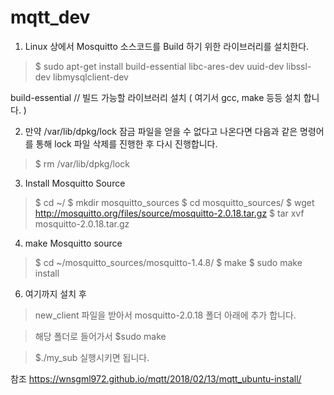 # mqtt_dev


1. Linux 상에서 Mosquitto 소스코드를 Build 하기 위한 라이브러리를 설치한다.

> $ sudo apt-get install build-essential libc-ares-dev uuid-dev libssl-dev libmysqlclient-dev

  build-essential     // 빌드 가능할 라이브러리 설치 ( 여기서 gcc, make 등등 설치 합니다. )


2. 만약 /var/lib/dpkg/lock 잠금 파일을 얻을 수 없다고 나온다면 다음과 같은 명령어를 통해 lock 파일 삭제를 진행한 후 다시 진행합니다.

> $ rm /var/lib/dpkg/lock



3. Install Mosquitto Source
   
> $ cd ~/
> $ mkdir mosquitto_sources
> $ cd mosquitto_sources/
> $ wget http://mosquitto.org/files/source/mosquitto-2.0.18.tar.gz
> $ tar xvf mosquitto-2.0.18.tar.gz



4. make Mosquitto source

> $ cd ~/mosquitto_sources/mosquitto-1.4.8/
> $ make
> $ sudo make install



6. 여기까지 설치 후 

> new_client 파일을 받아서 mosquitto-2.0.18 폴더 아래에 추가 합니다.

> 해당 폴더로 들어가서
> $sudo make

> $./my_sub 실행시키면 됩니다.



참조 https://wnsgml972.github.io/mqtt/2018/02/13/mqtt_ubuntu-install/
